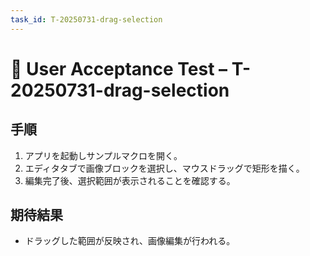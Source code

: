 ```yaml
---
task_id: T-20250731-drag-selection
---
```


# 👥 User Acceptance Test – T-20250731-drag-selection

## 手順
1. アプリを起動しサンプルマクロを開く。
2. エディタタブで画像ブロックを選択し、マウスドラッグで矩形を描く。
3. 編集完了後、選択範囲が表示されることを確認する。

## 期待結果
- ドラッグした範囲が反映され、画像編集が行われる。
